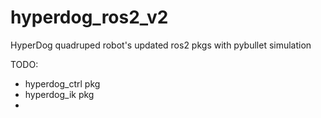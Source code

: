 # hyperdog_ros2_v2
HyperDog quadruped robot's updated ros2 pkgs with pybullet simulation


TODO:
  - hyperdog_ctrl pkg
  - hyperdog_ik pkg
  - 
  
